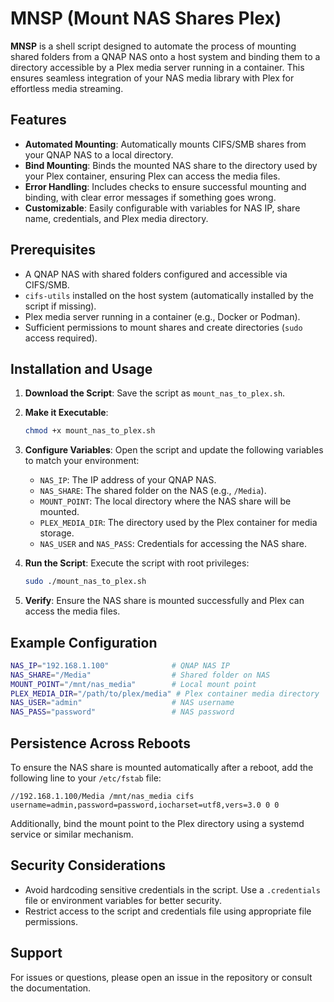 # MNSP (Mount NAS Shares Plex)

**MNSP** is a shell script designed to automate the process of mounting shared folders from a QNAP NAS onto a host system and binding them to a directory accessible by a Plex media server running in a container. This ensures seamless integration of your NAS media library with Plex for effortless media streaming.

## Features

- **Automated Mounting**: Automatically mounts CIFS/SMB shares from your QNAP NAS to a local directory.
- **Bind Mounting**: Binds the mounted NAS share to the directory used by your Plex container, ensuring Plex can access the media files.
- **Error Handling**: Includes checks to ensure successful mounting and binding, with clear error messages if something goes wrong.
- **Customizable**: Easily configurable with variables for NAS IP, share name, credentials, and Plex media directory.

## Prerequisites

- A QNAP NAS with shared folders configured and accessible via CIFS/SMB.
- `cifs-utils` installed on the host system (automatically installed by the script if missing).
- Plex media server running in a container (e.g., Docker or Podman).
- Sufficient permissions to mount shares and create directories (`sudo` access required).

## Installation and Usage

1. **Download the Script**:
   Save the script as `mount_nas_to_plex.sh`.

2. **Make it Executable**:
   ```bash
   chmod +x mount_nas_to_plex.sh
   ```

3. **Configure Variables**:
   Open the script and update the following variables to match your environment:
   - `NAS_IP`: The IP address of your QNAP NAS.
   - `NAS_SHARE`: The shared folder on the NAS (e.g., `/Media`).
   - `MOUNT_POINT`: The local directory where the NAS share will be mounted.
   - `PLEX_MEDIA_DIR`: The directory used by the Plex container for media storage.
   - `NAS_USER` and `NAS_PASS`: Credentials for accessing the NAS share.

4. **Run the Script**:
   Execute the script with root privileges:
   ```bash
   sudo ./mount_nas_to_plex.sh
   ```

5. **Verify**:
   Ensure the NAS share is mounted successfully and Plex can access the media files.

## Example Configuration

```bash
NAS_IP="192.168.1.100"              # QNAP NAS IP
NAS_SHARE="/Media"                  # Shared folder on NAS
MOUNT_POINT="/mnt/nas_media"        # Local mount point
PLEX_MEDIA_DIR="/path/to/plex/media" # Plex container media directory
NAS_USER="admin"                    # NAS username
NAS_PASS="password"                 # NAS password
```

## Persistence Across Reboots

To ensure the NAS share is mounted automatically after a reboot, add the following line to your `/etc/fstab` file:

```plaintext
//192.168.1.100/Media /mnt/nas_media cifs username=admin,password=password,iocharset=utf8,vers=3.0 0 0
```

Additionally, bind the mount point to the Plex directory using a systemd service or similar mechanism.

## Security Considerations

- Avoid hardcoding sensitive credentials in the script. Use a `.credentials` file or environment variables for better security.
- Restrict access to the script and credentials file using appropriate file permissions.

## Support

For issues or questions, please open an issue in the repository or consult the documentation.

